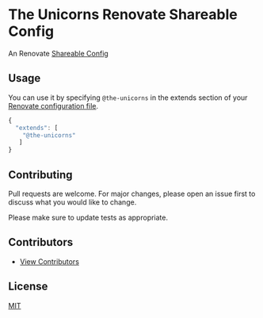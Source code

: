 # The Unicorns Renovate Shareable Config

An Renovate [Shareable Config](https://docs.renovatebot.com/config-presets/)

## Usage

You can use it by specifying `@the-unicorns` in the extends section of your [Renovate configuration file](https://docs.renovatebot.com/configuration-options/).

```js
{
  "extends": [
    "@the-unicorns"  
   ]
}
```

## Contributing

Pull requests are welcome. For major changes, please open an issue first to discuss what you would like to change.

Please make sure to update tests as appropriate.

## Contributors

- [View Contributors](https://github.com/the-unicorns/eslint-shareable-config/graphs/contributors)

## License

[MIT](LICENSE)
